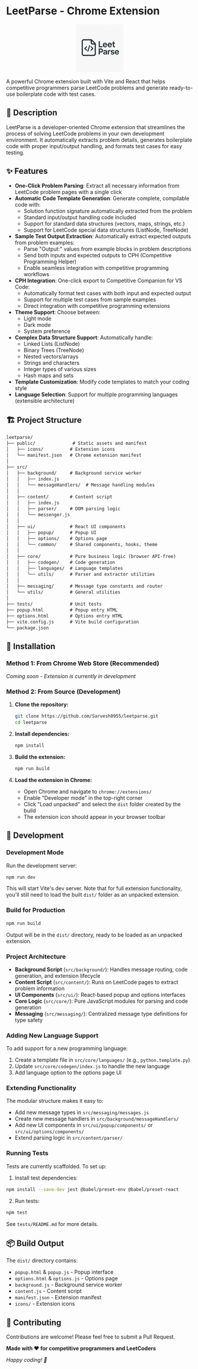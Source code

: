 # LeetParse - Chrome Extension

<p align="center">
   <img src="public/icons/icon2.png" alt="LeetParse Logo" width="128">
</p>

A powerful Chrome extension built with Vite and React that helps competitive programmers parse LeetCode problems and generate ready-to-use boilerplate code with test cases.

## 📝 Description

LeetParse is a developer-oriented Chrome extension that streamlines the process of solving LeetCode problems in your own development environment. It automatically extracts problem details, generates boilerplate code with proper input/output handling, and formats test cases for easy testing.

## ✨ Features

- **One-Click Problem Parsing**: Extract all necessary information from LeetCode problem pages with a single click
- **Automatic Code Template Generation**: Generate complete, compilable code with:
  - Solution function signature automatically extracted from the problem
  - Standard input/output handling code included
  - Support for standard data structures (vectors, maps, strings, etc.)
  - Support for LeetCode special data structures (ListNode, TreeNode)
- **Sample Test Output Extraction**: Automatically extract expected outputs from problem examples:
  - Parse "Output:" values from example blocks in problem descriptions
  - Send both inputs and expected outputs to CPH (Competitive Programming Helper)
  - Enable seamless integration with competitive programming workflows
- **CPH Integration**: One-click export to Competitive Companion for VS Code:
  - Automatically format test cases with both input and expected output
  - Support for multiple test cases from sample examples
  - Direct integration with competitive programming extensions
- **Theme Support**: Choose between:
  - Light mode
  - Dark mode
  - System preference
- **Complex Data Structure Support**: Automatically handle:
  - Linked Lists (ListNode)
  - Binary Trees (TreeNode)
  - Nested vectors/arrays
  - Strings and characters
  - Integer types of various sizes
  - Hash maps and sets
- **Template Customization**: Modify code templates to match your coding style
- **Language Selection**: Support for multiple programming languages (extensible architecture)

## 🏗️ Project Structure

```
leetparse/
├── public/              # Static assets and manifest
│   ├── icons/          # Extension icons
│   └── manifest.json   # Chrome extension manifest
│
├── src/
│   ├── background/     # Background service worker
│   │   ├── index.js
│   │   └── messageHandlers/  # Message handling modules
│   │
│   ├── content/        # Content script
│   │   ├── index.js
│   │   ├── parser/     # DOM parsing logic
│   │   └── messenger.js
│   │
│   ├── ui/             # React UI components
│   │   ├── popup/      # Popup UI
│   │   ├── options/    # Options page
│   │   └── common/     # Shared components, hooks, theme
│   │
│   ├── core/           # Pure business logic (browser API-free)
│   │   ├── codegen/    # Code generation
│   │   ├── languages/  # Language templates
│   │   └── utils/      # Parser and extractor utilities
│   │
│   ├── messaging/      # Message type constants and router
│   └── utils/          # General utilities
│
├── tests/              # Unit tests
├── popup.html          # Popup entry HTML
├── options.html        # Options entry HTML
├── vite.config.js      # Vite build configuration
└── package.json
```

## 🚀 Installation

### Method 1: From Chrome Web Store (Recommended)
*Coming soon - Extension is currently in development*

### Method 2: From Source (Development)

1. **Clone the repository:**
   ```bash
   git clone https://github.com/Sarvesh0955/leetparse.git
   cd leetparse
   ```

2. **Install dependencies:**
   ```bash
   npm install
   ```

3. **Build the extension:**
   ```bash
   npm run build
   ```

4. **Load the extension in Chrome:**
   - Open Chrome and navigate to `chrome://extensions/`
   - Enable "Developer mode" in the top-right corner
   - Click "Load unpacked" and select the `dist` folder created by the build
   - The extension icon should appear in your browser toolbar

## 🔧 Development

### Development Mode
Run the development server:
```bash
npm run dev
```

This will start Vite's dev server. Note that for full extension functionality, you'll still need to load the built `dist/` folder as an unpacked extension.

### Build for Production
```bash
npm run build
```

Output will be in the `dist/` directory, ready to be loaded as an unpacked extension.

### Project Architecture

- **Background Script** (`src/background/`): Handles message routing, code generation, and extension lifecycle
- **Content Script** (`src/content/`): Runs on LeetCode pages to extract problem information
- **UI Components** (`src/ui/`): React-based popup and options interfaces
- **Core Logic** (`src/core/`): Pure JavaScript modules for parsing and code generation
- **Messaging** (`src/messaging/`): Centralized message type definitions for type safety

### Adding New Language Support

To add support for a new programming language:

1. Create a template file in `src/core/languages/` (e.g., `python.template.py`)
2. Update `src/core/codegen/index.js` to handle the new language
3. Add language option to the options page UI

### Extending Functionality

The modular structure makes it easy to:
- Add new message types in `src/messaging/messages.js`
- Create new message handlers in `src/background/messageHandlers/`
- Add new UI components in `src/ui/popup/components/` or `src/ui/options/components/`
- Extend parsing logic in `src/content/parser/`

### Running Tests

Tests are currently scaffolded. To set up:

1. Install test dependencies:
```bash
npm install --save-dev jest @babel/preset-env @babel/preset-react
```

2. Run tests:
```bash
npm test
```

See `tests/README.md` for more details.

## 📦 Build Output

The `dist/` directory contains:
- `popup.html` & `popup.js` - Popup interface
- `options.html` & `options.js` - Options page
- `background.js` - Background service worker
- `content.js` - Content script
- `manifest.json` - Extension manifest
- `icons/` - Extension icons

## 🤝 Contributing

Contributions are welcome! Please feel free to submit a Pull Request.

**Made with ❤️ for competitive programmers and LeetCoders**

*Happy coding! 🚀*

